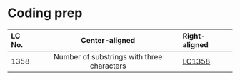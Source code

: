 # Coding prep
| LC No. | Center-aligned | Right-aligned |
| :----------- | :------------: | :----------- |
| 1358    | Number of substrings with three characters    | [LC1358](LC1358_num_sstr_three_char.cc)|
